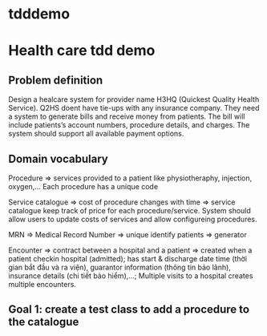 # tdddemo

# Health care tdd demo
## Problem definition
Design a healcare system for provider name H3HQ (Quickest Quality Health Service).
Q2HS doent have tie-ups with any insurance company.
They need a system to generate bills and receive money from patients.
The bill will include patients’s account numbers, procedure details, and charges.
The system should support all available payment options.

## Domain vocabulary
Procedure => services provided to a patient like physiotheraphy, injection, oxygen,... Each procedure has a unique code

Service catalogue => cost of procedure changes with time => service catalogue keep track of price for each procedure/service. System should allow users to update costs of services and allow configureing procedures.

MRN => Medical Record Number => unique identify patients => generator

Encounter => contract between a hospital and a patient => created when a patient checkin hospital (admitted); has start & discharge date time (thời gian bắt đầu và ra viện), guarantor information (thông tin bảo lãnh), insurance details (chi tiết bảo hiểm),...; Multiple visits to a hospital creates multiple encounters.

## Goal 1: create a test class to add a procedure to the catalogue